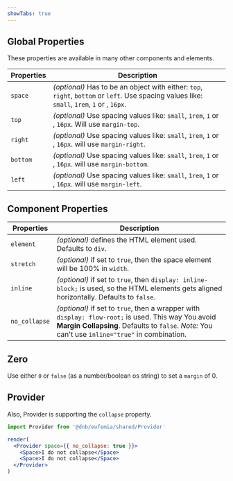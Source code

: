 ```yaml
---
showTabs: true
---
```


## Global Properties

These properties are available in many other components and elements.

| Properties | Description                                                                                                                                  |
| ---------- | -------------------------------------------------------------------------------------------------------------------------------------------- |
| `space`    | _(optional)_ Has to be an object with either: `top`, `right`, `bottom` or `left`. Use spacing values like: `small`, `1rem`, `1` or , `16px`. |
| `top`      | _(optional)_ Use spacing values like: `small`, `1rem`, `1` or , `16px`. Will use `margin-top`.                                               |
| `right`    | _(optional)_ Use spacing values like: `small`, `1rem`, `1` or , `16px`. will use `margin-right`.                                             |
| `bottom`   | _(optional)_ Use spacing values like: `small`, `1rem`, `1` or , `16px`. will use `margin-bottom`.                                            |
| `left`     | _(optional)_ Use spacing values like: `small`, `1rem`, `1` or , `16px`. will use `margin-left`.                                              |

## Component Properties

| Properties    | Description                                                                                                                                                                                            |
| ------------- | ------------------------------------------------------------------------------------------------------------------------------------------------------------------------------------------------------ |
| `element`     | _(optional)_ defines the HTML element used. Defaults to `div`.                                                                                                                                         |
| `stretch`     | _(optional)_ if set to `true`, then the space element will be 100% in `width`.                                                                                                                         |
| `inline`      | _(optional)_ if set to `true`, then `display: inline-block;` is used, so the HTML elements gets aligned horizontally. Defaults to `false`.                                                             |
| `no_collapse` | _(optional)_ if set to `true`, then a wrapper with `display: flow-root;` is used. This way You avoid **Margin Collapsing**. Defaults to `false`. _Note:_ You can't use `inline="true"` in combination. |

## Zero

Use either `0` or `false` (as a number/boolean os string) to set a `margin` of 0.

## Provider

Also, Provider is supporting the `collapse` property.

```jsx
import Provider from '@dnb/eufemia/shared/Provider'

render(
  <Provider space={{ no_collapse: true }}>
    <Space>I do not collapse</Space>
    <Space>I do not collapse</Space>
  </Provider>
)
```

